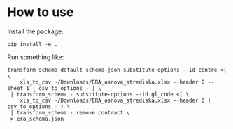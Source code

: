 # How to use

Install the package:
```shell
pip install -e .
```

Run something like:
```shell
transform_schema default_schema.json substitute-options --id centre <( \
    xls_to_csv ~/Downloads/ERA_osnova_strediska.xlsx --header 0 --sheet 1 | csv_to_options - ) \
 | transform_schema - substitute-options --id gl_code <( \
    xls_to_csv ~/Downloads/ERA_osnova_strediska.xlsx --header 0 | csv_to_options - ) \
 | transform_schema - remove contract \
 > era_schema.json
```
